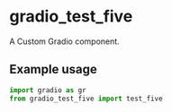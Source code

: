 
# gradio_test_five
A Custom Gradio component.

## Example usage

```python
import gradio as gr
from gradio_test_five import test_five
```
